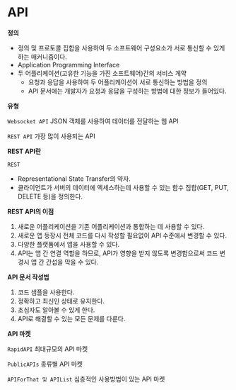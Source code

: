 # API

**정의**

- 정의 및 프로토콜 집합을 사용하여 두 소프트웨어 구성요소가 서로 통신할 수 있게 하는 매커니즘이다. 
- Application Programming Interface
- 두 어플리케이션(고유한 기능을 가진 소프트웨어)간의 서비스 계약
  - 요청과 응답을 사용하여 두 어플리케이션이 서로 통신하는 방법을 정의
  - API 문서에는 개발자가 요청과 응답을 구성하는 방법에 대한 정보가 들어있다.

**유형**

`Websocket API` JSON 객체를 사용하여 데이터를 전달하는 웹 API

`REST API` 가장 많이 사용되는 API

**REST API란**

`REST` 

- Representational State Transfer의 약자. 
- 클라이언트가 서버의 데이터에 엑세스하는데 사용할 수 있는 함수 집합(GET, PUT, DELETE 등)을 정의한다.

**REST API의 이점**

1. 새로운 어플리케이션을 기존 어플리케이션과 통합하는 데 사용할 수 있다.
2. 새로운 앱 등장시 전체 코드를 다시 작성할 필요없이 API 수준에서 변경할 수 있다.
3. 다양한 플랫폼에서 앱을 사용할 수 있다.
4. API는 앱 간 연결 역할을 하므로, API가 영향을 받지 않도록 변경함으로써 코드 변경시 앱 간 간섭을 막을 수 있다.

**API 문서 작성법**

1. 코드 샘플을 사용한다.
2. 정확하고 최신인 상태로 유지한다.
3. 초심자도 알아볼 수 있게 한다.
4. API로 해결할 수 있는 모든 문제를 다룬다.

**API 마켓**

`RapidAPI` 최대규모의 API 마켓

`PublicAPIs` 종류별 API 마켓

`APIForThat 및 APIList` 심층적인 사용방법이 있는 API 마켓